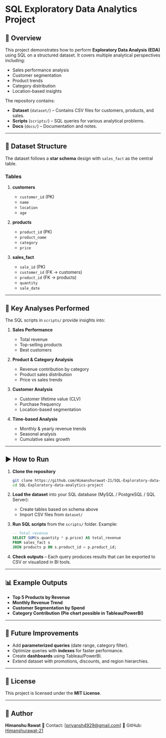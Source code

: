 # SQL Exploratory Data Analytics Project

## 📌 Overview

This project demonstrates how to perform **Exploratory Data Analysis (EDA)** using SQL on a structured dataset. It covers multiple analytical perspectives including:

* Sales performance analysis
* Customer segmentation
* Product trends
* Category distribution
* Location-based insights

The repository contains:

* **Dataset** (`dataset/`) – Contains CSV files for customers, products, and sales.
* **Scripts** (`scripts/`) – SQL queries for various analytical problems.
* **Docs** (`docs/`) – Documentation and notes.

---

## 📂 Dataset Structure

The dataset follows a **star schema** design with `sales_fact` as the central table.

### Tables

1. **customers**

   * `customer_id` (PK)
   * `name`
   * `location`
   * `age`

2. **products**

   * `product_id` (PK)
   * `product_name`
   * `category`
   * `price`

3. **sales\_fact**

   * `sale_id` (PK)
   * `customer_id` (FK → customers)
   * `product_id` (FK → products)
   * `quantity`
   * `sale_date`

---

## 🔎 Key Analyses Performed

The SQL scripts in `scripts/` provide insights into:

1. **Sales Performance**

   * Total revenue
   * Top-selling products
   * Best customers

2. **Product & Category Analysis**

   * Revenue contribution by category
   * Product sales distribution
   * Price vs sales trends

3. **Customer Analysis**

   * Customer lifetime value (CLV)
   * Purchase frequency
   * Location-based segmentation

4. **Time-based Analysis**

   * Monthly & yearly revenue trends
   * Seasonal analysis
   * Cumulative sales growth

---

## ▶️ How to Run

1. **Clone the repository**

   ```bash
   git clone https://github.com/Himanshurawat-21/SQL-Exploratory-data-analytics-project.git
   cd SQL-Exploratory-data-analytics-project
   ```

2. **Load the dataset** into your SQL database (MySQL / PostgreSQL / SQL Server):

   * Create tables based on schema above
   * Import CSV files from `dataset/`

3. **Run SQL scripts** from the `scripts/` folder.
   Example:

   ```sql
   -- Total revenue
   SELECT SUM(s.quantity * p.price) AS total_revenue
   FROM sales_fact s
   JOIN products p ON s.product_id = p.product_id;
   ```

4. **Check outputs** – Each query produces results that can be exported to CSV or visualized in BI tools.

---

## 📊 Example Outputs

* **Top 5 Products by Revenue**
* **Monthly Revenue Trend**
* **Customer Segmentation by Spend**
* **Category Contribution (Pie chart possible in Tableau/PowerBI)**

---

## 🚀 Future Improvements

* Add **parameterized queries** (date range, category filter).
* Optimize queries with **indexes** for faster performance.
* Create **dashboards** using Tableau/PowerBI.
* Extend dataset with promotions, discounts, and region hierarchies.

---

## 📜 License

This project is licensed under the **MIT License**.

---

## 👤 Author

**Himanshu Rawat**
📧 Contact: \[priyansh4929@gmail.com]
🔗 GitHub: [Himanshurawat-21](https://github.com/Himanshurawat-21)
